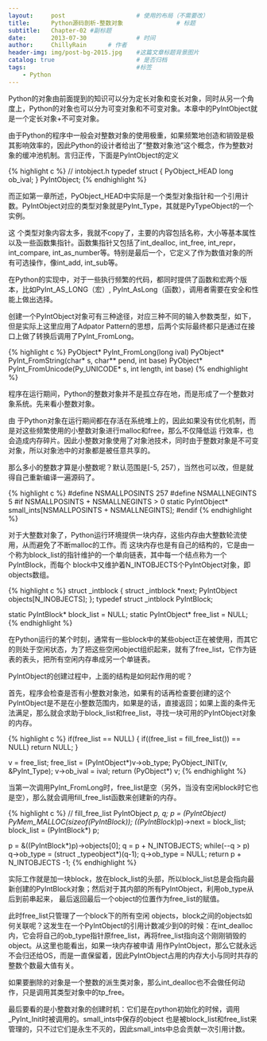 ```yaml
---
layout:     post                    # 使用的布局（不需要改）
title:      Python源码剖析-整数对象               # 标题 
subtitle:   Chapter-02 #副标题
date:       2013-07-30              # 时间
author:     ChillyRain      # 作者
header-img: img/post-bg-2015.jpg    #这篇文章标题背景图片
catalog: true                       # 是否归档
tags:                               #标签
    - Python
---
```


Python的对象由前面提到的知识可以分为定长对象和变长对象，同时从另一个角度上，Python的对象也可以分为可变对象和不可变对象。本章中的PyIntObject就是一个定长对象+不可变对象。

由于Python的程序中一般会对整数对象的使用极重，如果频繁地创造和销毁是极其影响效率的，因此Python的设计者给出了“整数对象池”这个概念，作为整数对象的缓冲池机制。言归正传，下面是PyIntObject的定义


{% highlight c %}
// intobject.h
typedef struct {
    PyObject_HEAD
    long ob_ival;
} PyIntObject;
{% endhighlight %}

而正如第一章所述，PyObject_HEAD中实际是一个类型对象指针和一个引用计数。PyIntObject对应的类型对象就是PyInt_Type，其就是PyTypeObject的一个实例。

这 个类型对象内容太多，我就不copy了，主要的内容包括名称，大小等基本属性以及一些函数集指针。函数集指针又包括了int_dealloc, int_free, int_repr，int_compare, int_as_number等。特别是最后一个，它定义了作为数值对象的所有可选操作，像int_add, int_sub等。

在Python的实现中，对于一些执行频繁的代码，都同时提供了函数和宏两个版本，比如PyInt_AS_LONG（宏）, PyInt_AsLong（函数），调用者需要在安全和性能上做出选择。

创建一个PyIntObject对象可有三种途径，对应三种不同的输入参数类型，如下，但是实际上这里应用了Adpator Pattern的思想，后两个实际最终都只是通过在接口上做了转换后调用了PyInt_FromLong。

{% highlight c %}
PyObject* PyInt_FromLong(long ival)
PyObject* PyInt_FromString(char* s, char** pend, int base)
PyObject* PyInt_FromUnicode(Py_UNICODE* s, int length, int base)
{% endhighlight %}

程序在运行期间，Python的整数对象并不是孤立存在地，而是形成了一个整数对象系统。先来看小整数对象。

由 于Python对象在运行期间都在存活在系统堆上的，因此如果没有优化机制，而是对这些频繁使用的小整数对象进行malloc和free，那么不仅降低运 行效率，也会造成内存碎片。因此小整数对象使用了对象池技术，同时由于整数对象是不可变对象，所以对象池中的对象都是被任意共享的。

那么多小的整数才算是小整数呢？默认范围是[-5, 257），当然也可以改，但是就得自己重新编译一遍源码了。

{% highlight c %}
#define NSMALLPOSINTS 257
#define NSMALLNEGINTS 5
#if NSMALLPOSINTS + NSMALLNEGINTS > 0
    static PyIntObject* small_ints[NSMALLPOSINTS + NSMALLNEGINTS];
#endif
{% endhighlight %}

对于大整数对象了，Python运行环境提供一块内存，这些内存由大整数轮流使用，从而避免了不断malloc的工作。而 这块内存也是有自己的结构的，它是由一个称为block_list的指针维护的一个单向链表，其中每一个结点称为一个PyIntBlock，而每个 block中又维护着N_INTOBJECTS个PyIntObject对象，即objects数组。

{% highlight c %}
struct _intblock {
    struct _intblock *next;
    PyIntObject objects[N_INOBJECTS];
};
typedef struct _intblock PyIntBlock;

static PyIntBlock* block_list = NULL;
static PyIntObject* free_list = NULL;
{% endhighlight %}

在Python运行的某个时刻，通常有一些block中的某些object正在被使用，而其它的则处于空闲状态，为了把这些空闲object组织起来，就有了free_list，它作为链表的表头，把所有空闲内存串成另一个单链表。

PyIntObject的创建过程中，上面的结构是如何起作用的呢？

首先，程序会检查是否有小整数对象池，如果有的话再检查要创建的这个PyIntObject是不是在小整数范围内，如果是的话，直接返回；如果上面的条件无法满足，那么就会求助于block_list和free_list，寻找一块可用的PyIntObject对象的内存。

{% highlight c %}
if(free_list == NULL) {
    if((free_list = fill_free_list()) == NULL)
        return NULL;
}

v = free_list;
free_list = (PyIntObject*)v->ob_type;
PyObject_INIT(v, &PyInt_Type);
v->ob_ival = ival;
return (PyObject*) v;
{% endhighlight %}

当第一次调用PyInt_FromLong时，free_list是空（另外，当没有空闲block时它也是空），那么就会调用fill_free_list函数来创建新的内存。

{% highlight c %}
// fill_free_list
PyIntObject *p, *q;
p = (PyIntObject*) PyMem_MALLOC(sizeof(PyIntBlock));
((PyIntBlock*)p)->next = block_list;
block_list = (PyIntBlock*) p;

p = &((PyIntBlock*)p)->objects[0];
q = p + N_INTOBJECTS;
while(--q > p)
    q->ob_type = (struct _typeobject*)(q-1);
q->ob_type = NULL;
return p + N_INTOBJECTS -1;
{% endhighlight %}

实际工作就是加一块block，放在block_list的头部，所以block_list总是会指向最新创建的PyIntBlock对象；然后对于其内部的所有PyIntObject，利用ob_type从后到前串起来， 最后返回最后一个object的位置作为free_list的赋值。

此时free_list只管理了一个block下的所有空闲 objects，block之间的objects如何关联呢？这发生在一个PyIntObject的引用计数减少到0的时候：在int_dealloc内，它会将自己的ob_type指针原free_list，再将free_list指向这个刚刚销毁的object。从这里也能看出，如果一块内存被申请 用作PyIntObject，那么它就永远不会归还给OS，而是一直保留着，因此PyIntObject占用的内存大小与同时共存的整数个数最大值有关。

如果要删除的对象是一个整数的派生类对象，那么int_dealloc也不会做任何动作，只是调用其类型对象中的tp_free。

最后要看的是小整数对象的创建时机：它们是在python初始化的时候，调用_PyInt_Init时被调用的。small_ints中保存的object 也是被block_list和free_list来管理的，只不过它们是永生不灭的，因此small_ints中总会贡献一次引用计数。

